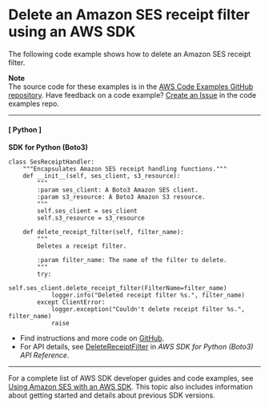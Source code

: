 # Delete an Amazon SES receipt filter using an AWS SDK<a name="example_ses_DeleteReceiptFilter_section"></a>

The following code example shows how to delete an Amazon SES receipt filter\.

**Note**  
The source code for these examples is in the [AWS Code Examples GitHub repository](https://github.com/awsdocs/aws-doc-sdk-examples)\. Have feedback on a code example? [Create an Issue](https://github.com/awsdocs/aws-doc-sdk-examples/issues/new/choose) in the code examples repo\. 

------
#### [ Python ]

**SDK for Python \(Boto3\)**  
  

```
class SesReceiptHandler:
    """Encapsulates Amazon SES receipt handling functions."""
    def __init__(self, ses_client, s3_resource):
        """
        :param ses_client: A Boto3 Amazon SES client.
        :param s3_resource: A Boto3 Amazon S3 resource.
        """
        self.ses_client = ses_client
        self.s3_resource = s3_resource

    def delete_receipt_filter(self, filter_name):
        """
        Deletes a receipt filter.

        :param filter_name: The name of the filter to delete.
        """
        try:
            self.ses_client.delete_receipt_filter(FilterName=filter_name)
            logger.info("Deleted receipt filter %s.", filter_name)
        except ClientError:
            logger.exception("Couldn't delete receipt filter %s.", filter_name)
            raise
```
+  Find instructions and more code on [GitHub](https://github.com/awsdocs/aws-doc-sdk-examples/tree/main/python/example_code/ses#code-examples)\. 
+  For API details, see [DeleteReceiptFilter](https://docs.aws.amazon.com/goto/boto3/email-2010-12-01/DeleteReceiptFilter) in *AWS SDK for Python \(Boto3\) API Reference*\. 

------

For a complete list of AWS SDK developer guides and code examples, see [Using Amazon SES with an AWS SDK](sdk-general-information-section.md)\. This topic also includes information about getting started and details about previous SDK versions\.